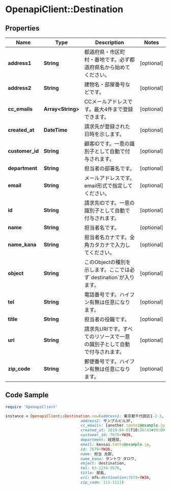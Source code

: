 # OpenapiClient::Destination

## Properties

Name | Type | Description | Notes
------------ | ------------- | ------------- | -------------
**address1** | **String** | 都道府県・市区町村・番地です。必ず都道府県名から始めてください。 | [optional] 
**address2** | **String** | 建物名・部屋番号などです。 | [optional] 
**cc_emails** | **Array&lt;String&gt;** | CCメールアドレスです。最大4件まで登録できます。 | [optional] 
**created_at** | **DateTime** | 請求先が登録された日時を示します。 | [optional] 
**customer_id** | **String** | 顧客IDです。一意の識別子として自動で付与されます。 | [optional] 
**department** | **String** | 担当者の部署名です。 | [optional] 
**email** | **String** | メールアドレスです。email形式で指定してください。 | [optional] 
**id** | **String** | 請求先IDです。一意の識別子として自動で付与されます。 | [optional] 
**name** | **String** | 担当者名です。 | [optional] 
**name_kana** | **String** | 担当者名カナです。全角カタカナで入力してください。 | [optional] 
**object** | **String** | このObjectの種別を示します。ここでは必ず&#x60;destination&#x60;が入ります。 | [optional] 
**tel** | **String** | 電話番号です。ハイフン有無は任意になります。 | [optional] 
**title** | **String** | 担当者の役職です。 | [optional] 
**uri** | **String** | 請求先URIです。すべてのリソースで一意の識別子として自動で付与されます。 | [optional] 
**zip_code** | **String** | 郵便番号です。ハイフン有無は任意になります。 | [optional] 

## Code Sample

```ruby
require 'OpenapiClient'

instance = OpenapiClient::Destination.new(address1: 東京都千代田区1-2-3,
                                 address2: サンプルビル3F,
                                 cc_emails: [another.tanto1@example.jp, another.tanto2@example.jp],
                                 created_at: 2019-04-01T10:36:43+09:00,
                                 customer_id: 7679-YW36,
                                 department: 経理部,
                                 email: kessai.tanto@example.jp,
                                 id: 7679-YW36,
                                 name: 担当 太郎,
                                 name_kana: タントウ タロウ,
                                 object: destination,
                                 tel: 03-1234-5678,
                                 title: 部長,
                                 uri: mfk:destination:7679-YW36,
                                 zip_code: 111-1111)
```


